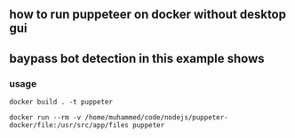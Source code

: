 ## how to run puppeteer on docker without desktop gui
## baypass bot detection in this example shows


### usage

```
docker build . -t puppeter

docker run --rm -v /home/muhammed/code/nodejs/puppeter-docker/file:/usr/src/app/files puppeter
```